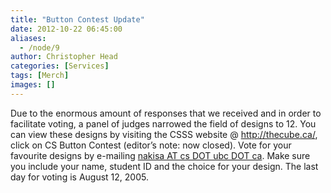 ```yaml
---
title: "Button Contest Update"
date: 2012-10-22 06:45:00
aliases:
  - /node/9
author: Christopher Head
categories: [Services]
tags: [Merch]
images: []
---
```


<div class="field field-name-body field-type-text-with-summary field-label-hidden"><div class="field-items"><div class="field-item even"><p>Due to the enormous amount of responses that we received and in order to facilitate voting, a panel of judges narrowed the field of designs to 12. You can view these designs by visiting the CSSS website @ <a href="/">http://thecube.ca/</a>, click on CS Button Contest (editor&#x2019;s note: now closed). Vote for your favourite designs by e-mailing <a href="/cdn-cgi/l/email-protection#dfb1beb4b6acbe9fbcacf1aabdbcf1bcbe">nakisa AT cs DOT ubc DOT ca</a>. Make sure you include your name, student ID and the choice for your design. The last day for voting is August 12, 2005.</p>
</div></div></div>    <footer>
          </footer>
